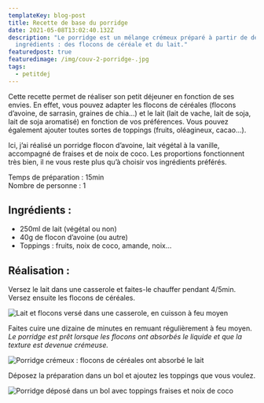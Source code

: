 ```yaml
---
templateKey: blog-post
title: Recette de base du porridge
date: 2021-05-08T13:02:40.132Z
description: "Le porridge est un mélange crémeux préparé à partir de deux
  ingrédients : des flocons de céréale et du lait."
featuredpost: true
featuredimage: /img/couv-2-porridge-.jpg
tags:
  - petitdej
---
```

Cette recette permet de réaliser son petit déjeuner en fonction de ses envies. En effet, vous pouvez adapter les flocons de céréales (flocons d’avoine, de sarrasin, graines de chia…) et le lait (lait de vache, lait de soja, lait de soja aromatisé) en fonction de vos préférences. Vous pouvez également ajouter toutes sortes de toppings (fruits, oléagineux, cacao…).

Ici, j’ai réalisé un porridge flocon d’avoine, lait végétal à la vanille, accompagné de fraises et de noix de coco. Les proportions fonctionnent très bien, il ne vous reste plus qu’à choisir vos ingrédients préférés.

Temps de préparation : 15min\
Nombre de personne : 1 

## Ingrédients :

* 250ml de lait (végétal ou non)
* 40g de flocon d’avoine (ou autre)
* Toppings : fruits, noix de coco, amande, noix…

## Réalisation :

Versez le lait dans une casserole et faites-le chauffer pendant 4/5min.\
Versez ensuite les flocons de céréales.

![Lait et flocons versé dans une casserole, en cuisson à feu moyen ](/img/lait-et-flocon.jpg "Cuisson porridge ")

Faites cuire une dizaine de minutes en remuant régulièrement à feu moyen.\
*Le porridge est prêt lorsque les flocons ont absorbés le liquide et que la texture est devenue crémeuse.*

![Porridge crémeux : flocons de céréales ont absorbé le lait](/img/porridge-cuit.jpg "Porridge cuit")

Déposez la préparation dans un bol et ajoutez les toppings que vous voulez.

![Porridge déposé dans un bol avec toppings fraises et noix de coco ](/img/couv-2-porridge-.jpg "Porridge prêt")